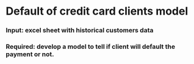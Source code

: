 # Default of credit card clients model
### Input: excel sheet with historical customers data
### Required: develop a model to tell if client will default the payment or not.
